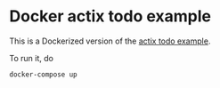 # Docker actix todo example

This is a Dockerized version of the 
[actix todo example](https://github.com/actix/examples/tree/master/todo).


To run it, do

```
docker-compose up
```
